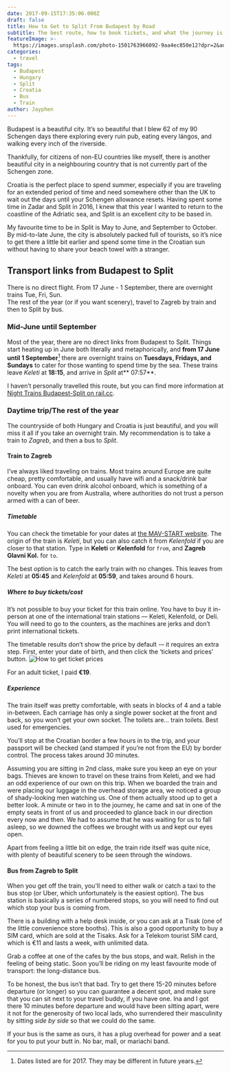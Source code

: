 ```yaml
---
date: 2017-09-15T17:35:06.000Z
draft: false
title: How to Get to Split From Budapest by Road
subtitle: The best route, how to book tickets, and what the journey is like.
featureImage: >-
  https://images.unsplash.com/photo-1501763966092-9aa4ec850e12?dpr=2&auto=format&fit=crop&w=1199&h=674&q=80&cs=tinysrgb&crop=
categories:
  - travel
tags:
  - Budapest
  - Hungary
  - Split
  - Croatia
  - Bus
  - Train
author: Jayphen
---
```


Budapest is a beautiful city. It’s so beautiful that I blew 62 of my 90 Schengen days there exploring every ruin pub, eating every lángos, and walking every inch of the riverside.

Thankfully, for citizens of non-EU countries like myself, there is another beautiful city in a neighbouring country that is not currently part of the Schengen zone. 

<!--more-->

Croatia is the perfect place to spend summer, especially if you are traveling for an extended period of time and need somewhere other than the UK to wait out the days until your Schengen allowance resets. Having spent some time in Zadar and Split in 2016, I knew that this year I wanted to return to the coastline of the Adriatic sea, and Split is an excellent city to be based in.

My favourite time to be in Split is May to June, and September to October. By mid-to-late June, the city is absolutely packed full of tourists, so it’s nice to get there a little bit earlier and spend some time in the Croatian sun without having to share your beach towel with a stranger.

## Transport links from Budapest to Split
<div class="tldr">
There is no direct flight.
From 17 June - 1 September, there are overnight trains Tue, Fri, Sun.<br>
The rest of the year (or if you want scenery), travel to Zagreb by train and then to Split by bus.
</div>

### Mid-June until September
Most of the year, there are no direct links from Budapest to Split. Things start heating up in June both literally and metaphorically, and **from 17 June until 1 September**[^1] there are overnight trains on **Tuesdays, Fridays, and Sundays** to cater for those wanting to spend time by the sea. These trains leave _Keleti_ at **18:15**, and arrive in _Split_ at** 07:57**.

I haven’t personally travelled this route, but you can find more information at [Night Trains Budapest-Split on rail.cc](https://rail.cc/en/night-train/budapest-split-g1204/132 "Night Trains Budapest-Split on rail.cc").

### Daytime trip/The rest of the year 
The countryside of both Hungary and Croatia is just beautiful, and you will miss it all if you take an overnight train. My recommendation is to take a train to _Zagreb_, and then a bus to _Split_.

#### Train to Zagreb
I’ve always liked traveling on trains. Most trains around Europe are quite cheap,  pretty comfortable, and usually have wifi and a snack/drink bar onboard. You can even drink alcohol onboard, which is something of a novelty when you are from Australia, where authorities do not trust a person armed with a can of beer.

##### Timetable
You can check the timetable for your dates at [the MAV-START website](http://elvira.mav-start.hu/elvira.dll). 
The origin of the train is _Keleti_, but you can also catch it from _Kelenfold_ if you are closer to that station. Type in **Keleti** or **Kelenfold** for `from`, and **Zagreb Glavni Kol.** for `to`.

The best option is to catch the early train with no changes. This leaves from _Keleti_ at **05:45** and _Kelenfold_ at **05:59**, and takes around 6 hours.

##### Where to buy tickets/cost
It’s not possible to buy your ticket for this train online. You have to buy it in-person at one of the international train stations –– Keleti, Kelenfold, or Deli. You will need to go to the counters, as the machines are jerks and don’t print international tickets.

The timetable results don’t show the price by default -– it requires an extra step. First, enter your date of birth, and then click the ‘tickets and prices’ button.
![](DraggedImage.png "How to get ticket prices")

For an adult ticket, I paid **€19**.

##### Experience
The train itself was pretty comfortable, with seats in blocks of 4 and a table in-between. Each carriage has only a single power socket at the front and back, so you won’t get your own socket. The toilets are… train toilets. Best used for emergencies.

You’ll stop at the Croatian border a few hours in to the trip, and your passport will be checked (and stamped if you’re not from the EU) by border control. The process takes around 30 minutes.

Assuming you are sitting in 2nd class, make sure you keep an eye on your bags. Thieves are known to travel on these trains from Keleti, and we had an odd experience of our own on this trip. When we boarded the train and were placing our luggage in the overhead storage area, we noticed a group of shady-looking men watching us. One of them actually stood up to get a better look. A minute or two in to the journey, he came and sat in one of the empty seats in front of us and proceeded to glance back in our direction every now and then. We had to assume that he was waiting for us to fall asleep, so we downed the coffees we brought with us and kept our eyes open.

Apart from feeling a little bit on edge, the train ride itself was quite nice, with plenty of beautiful scenery to be seen through the windows. 

#### Bus from Zagreb to Split
When you get off the train, you'll need to either walk or catch a taxi to the bus stop (or Uber, which unfortunately is the easiest option). The bus station is basically a series of numbered stops, so you will need to find out which stop your bus is coming from.

There is a building with a help desk inside, or you can ask at a Tisak (one of the little convenience store booths). This is also a good opportunity to buy a SIM card, which are sold at the Tisaks. Ask for a Telekom tourist SIM card, which is €11 and lasts a week, with unlimited data.

Grab a coffee at one of the cafes by the bus stops, and wait. Relish in the feeling of being static. Soon you’ll be riding on my least favourite mode of transport: the long-distance bus.

To be honest, the bus isn’t that bad. Try to get there 15-20 minutes before departure (or longer) so you can guarantee a decent spot, and make sure that you can sit next to your travel buddy, if you have one. Ina and I got there 10 minutes before departure and would have been sitting apart, were it not for the generosity of two local lads, who surrendered their masculinity by sitting *side by side* so that we could do the same.

If your bus is the same as ours, it has a plug overhead for power and a seat for you to put your butt in. No bar, mall, or mariachi band.


[^1]:	Dates listed are for 2017. They may be different in future years.
